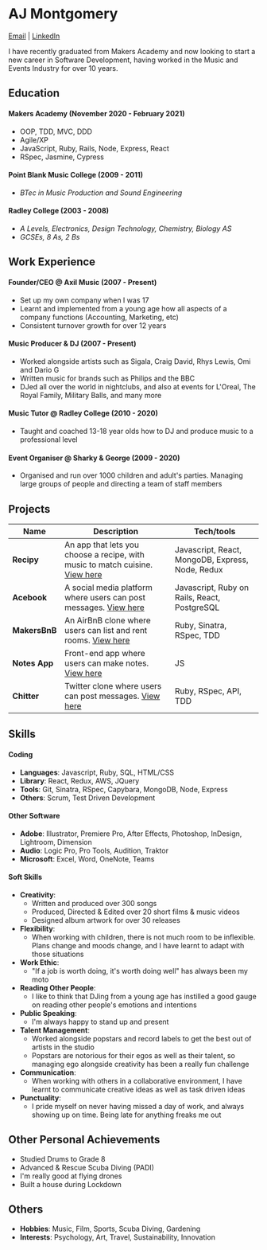 # AJ Montgomery
[Email](mailto:aj.monty@gmail.com) | [LinkedIn](http:/www.linkedin.com/in/aj-montgomery
)

I have recently graduated from Makers Academy and now looking to start a new career in Software Development, having worked in the Music and Events Industry for over 10 years.

## Education

#### Makers Academy (November 2020 - February 2021)

- OOP, TDD, MVC, DDD
- Agile/XP
- JavaScript, Ruby, Rails, Node, Express, React
- RSpec, Jasmine, Cypress

#### Point Blank Music College (2009 - 2011) 
- *BTec in Music Production and Sound Engineering*

#### Radley College (2003 - 2008)
- *A Levels, Electronics, Design Technology, Chemistry, Biology AS*
- *GCSEs, 8 As, 2 Bs*

## Work Experience

#### Founder/CEO @ Axil Music (2007 - Present)
- Set up my own company when I was 17
- Learnt and implemented from a young age how all aspects of a company functions (Accounting, Marketing, etc)
- Consistent turnover growth for over 12 years

#### Music Producer & DJ (2007 - Present)
- Worked alongside artists such as Sigala, Craig David, Rhys Lewis, Omi and Dario G
- Written music for brands such as Philips and the BBC
- DJed all over the world in nightclubs, and also at events for L'Oreal, The Royal Family, Military Balls, and many more

#### Music Tutor @ Radley College (2010 - 2020)
- Taught and coached 13-18 year olds how to DJ and produce music to a professional level

#### Event Organiser @ Sharky & George (2009 - 2020)
- Organised and run over 1000 children and adult's parties. Managing large groups of people and directing a team of staff members



## Projects

| Name                          | Description                                           | Tech/tools        |
| ------------------------------| ----------------------------------------------------- | ----------------- |
| **Recipy** | An app that lets you choose a recipe, with music to match cuisine. [View here](https://github.com/AJSMonty/Recipy) | Javascript, React, MongoDB, Express, Node, Redux |
| **Acebook** | A social media platform where users can post messages. [View here](https://github.com/sujee09/acebook-akers-cademy) | Javascript, Ruby on Rails, React, PostgreSQL |
| **MakersBnB** | An AirBnB clone where users can list and rent rooms. [View here](https://github.com/chrismabdo/makersbnb) | Ruby, Sinatra, RSpec, TDD |
| **Notes App** | Front-end app where users can make notes. [View here](http://sheep-notes.surge.sh/) | JS |
| **Chitter** | Twitter clone where users can post messages. [View here](https://github.com/AJSMonty/chitter-challenge) | Ruby, RSpec, API, TDD |


## Skills

#### Coding
- **Languages**: Javascript, Ruby, SQL, HTML/CSS
- **Library**: React, Redux, AWS, JQuery
- **Tools**: Git, Sinatra, RSpec, Capybara, MongoDB, Node, Express
- **Others**: Scrum, Test Driven Development

#### Other Software
- **Adobe**: Illustrator, Premiere Pro, After Effects, Photoshop, InDesign, Lightroom, Dimension
- **Audio**: Logic Pro, Pro Tools, Audition, Traktor
- **Microsoft**: Excel, Word, OneNote, Teams

#### Soft Skills
- **Creativity**:
  - Written and produced over 300 songs
  - Produced, Directed & Edited over 20 short films & music videos
  - Designed album artwork for over 30 releases
- **Flexibility**:
  - When working with children, there is not much room to be inflexible. Plans change and moods change, and I have learnt to adapt with those situations
- **Work Ethic**:
  - "If a job is worth doing, it's worth doing well" has always been my moto
- **Reading Other People**:
  - I like to think that DJing from a young age has instilled a good gauge on reading other people's emotions and intentions
- **Public Speaking**:
  - I'm always happy to stand up and present
- **Talent Management**:
  - Worked alongside popstars and record labels to get the best out of artists in the studio
  - Popstars are notorious for their egos as well as their talent, so managing ego alongside creativity has been a really fun challenge
- **Communication**:
  - When working with others in a collaborative environment, I have learnt to communicate creative ideas as well as task driven ideas
- **Punctuality**:
  - I pride myself on never having missed a day of work, and always showing up on time. Being late for anything freaks me out


## Other Personal Achievements
- Studied Drums to Grade 8
- Advanced & Rescue Scuba Diving (PADI)
- I'm really good at flying drones
- Built a house during Lockdown


## Others
- **Hobbies**: Music, Film, Sports, Scuba Diving, Gardening
- **Interests**: Psychology, Art, Travel, Sustainability, Innovation
